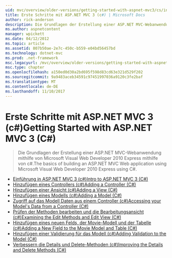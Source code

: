 ```yaml
---
uid: mvc/overview/older-versions/getting-started-with-aspnet-mvc3/cs/index
title: Erste Schritte mit ASP.NET MVC 3 (c#) | Microsoft Docs
author: rick-anderson
description: Die Grundlagen der Erstellung einer ASP.NET MVC-Webanwendung mithilfe von Microsoft Visual Web Developer 2010 Express mithilfe von c#.
ms.author: aspnetcontent
manager: wpickett
ms.date: 04/12/2012
ms.topic: article
ms.assetid: 807b50ae-2e7c-450c-b559-e04bd56457bd
ms.technology: dotnet-mvc
ms.prod: .net-framework
msc.legacyurl: /mvc/overview/older-versions/getting-started-with-aspnet-mvc3/cs
msc.type: chapter
ms.openlocfilehash: a150ed0d30a2bd695f598d83cd63e321d529f202
ms.sourcegitcommit: 9a9483aceb34591c97451997036a9120c3fe2baf
ms.translationtype: MT
ms.contentlocale: de-DE
ms.lasthandoff: 11/10/2017
---
```

<a name="getting-started-with-aspnet-mvc-3-c"></a><span data-ttu-id="d8247-103">Erste Schritte mit ASP.NET MVC 3 (c#)</span><span class="sxs-lookup"><span data-stu-id="d8247-103">Getting Started with ASP.NET MVC 3 (C#)</span></span>
====================
> <span data-ttu-id="d8247-104">Die Grundlagen der Erstellung einer ASP.NET MVC-Webanwendung mithilfe von Microsoft Visual Web Developer 2010 Express mithilfe von c#.</span><span class="sxs-lookup"><span data-stu-id="d8247-104">The basics of building an ASP.NET MVC Web application using Microsoft Visual Web Developer 2010 Express using C#.</span></span>


- [<span data-ttu-id="d8247-105">Einführung in ASP.NET MVC 3 (c#)</span><span class="sxs-lookup"><span data-stu-id="d8247-105">Intro to ASP.NET MVC 3 (C#)</span></span>](intro-to-aspnet-mvc-3.md)
- [<span data-ttu-id="d8247-106">Hinzufügen eines Controllers (c#)</span><span class="sxs-lookup"><span data-stu-id="d8247-106">Adding a Controller (C#)</span></span>](adding-a-controller.md)
- [<span data-ttu-id="d8247-107">Hinzufügen einer Ansicht (c#)</span><span class="sxs-lookup"><span data-stu-id="d8247-107">Adding a View (C#)</span></span>](adding-a-view.md)
- [<span data-ttu-id="d8247-108">Hinzufügen eines Modells (c#)</span><span class="sxs-lookup"><span data-stu-id="d8247-108">Adding a Model (C#)</span></span>](adding-a-model.md)
- [<span data-ttu-id="d8247-109">Zugriff auf das Modell Daten aus einem Controller (c#)</span><span class="sxs-lookup"><span data-stu-id="d8247-109">Accessing your Model's Data from a Controller (C#)</span></span>](accessing-your-models-data-from-a-controller.md)
- [<span data-ttu-id="d8247-110">Prüfen der Methoden bearbeiten und die Bearbeitungsansicht (c#)</span><span class="sxs-lookup"><span data-stu-id="d8247-110">Examining the Edit Methods and Edit View (C#)</span></span>](examining-the-edit-methods-and-edit-view.md)
- [<span data-ttu-id="d8247-111">Hinzufügen eines neuen Felds, der Movie-Modell und der Tabelle (c#)</span><span class="sxs-lookup"><span data-stu-id="d8247-111">Adding a New Field to the Movie Model and Table (C#)</span></span>](adding-a-new-field.md)
- [<span data-ttu-id="d8247-112">Hinzufügen einer Validierung für das Modell (c#)</span><span class="sxs-lookup"><span data-stu-id="d8247-112">Adding Validation to the Model (C#)</span></span>](adding-validation-to-the-model.md)
- [<span data-ttu-id="d8247-113">Verbessern die Details und Delete-Methoden (c#)</span><span class="sxs-lookup"><span data-stu-id="d8247-113">Improving the Details and Delete Methods (C#)</span></span>](improving-the-details-and-delete-methods.md)
